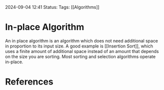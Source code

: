 2024-09-04 12:41
Status:
Tags: [[Algorithms]]

# In-place Algorithm
An in place algorithm is an algorithm which does not need additional space in proportion to its input size. A good example is [[Insertion Sort]], which uses a finite amount of additional space instead of an amount that depends on the size you are sorting. Most sorting and selection algorithms operate in-place.
# References